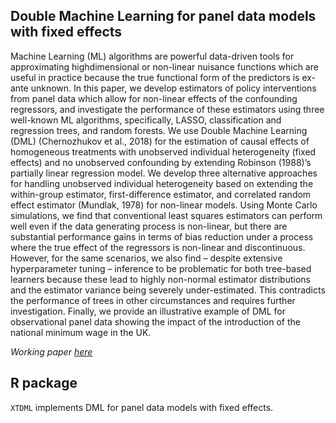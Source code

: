 ## Double Machine Learning for panel data models with fixed effects
Machine Learning (ML) algorithms are powerful data-driven tools for approximating highdimensional
or non-linear nuisance functions which are useful in practice because the true
functional form of the predictors is ex-ante unknown. In this paper, we develop estimators
of policy interventions from panel data which allow for non-linear effects of the confounding
regressors, and investigate the performance of these estimators using three well-known ML
algorithms, specifically, LASSO, classification and regression trees, and random forests. We
use Double Machine Learning (DML) (Chernozhukov et al., 2018) for the estimation of causal
effects of homogeneous treatments with unobserved individual heterogeneity (fixed effects)
and no unobserved confounding by extending Robinson (1988)’s partially linear regression
model. We develop three alternative approaches for handling unobserved individual heterogeneity
based on extending the within-group estimator, first-difference estimator, and correlated
random effect estimator (Mundlak, 1978) for non-linear models. Using Monte Carlo simulations,
we find that conventional least squares estimators can perform well even if the data generating
process is non-linear, but there are substantial performance gains in terms of bias reduction under
a process where the true effect of the regressors is non-linear and discontinuous. However,
for the same scenarios, we also find – despite extensive hyperparameter tuning – inference to
be problematic for both tree-based learners because these lead to highly non-normal estimator
distributions and the estimator variance being severely under-estimated. This contradicts
the performance of trees in other circumstances and requires further investigation. Finally, we
provide an illustrative example of DML for observational panel data showing the impact of the
introduction of the national minimum wage in the UK.

_Working paper [here](https://arxiv.org/abs/2312.08174?context=cs.LG)_

## R package
`XTDML` implements DML for panel data models with fixed effects.
